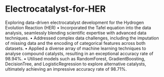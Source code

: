 # Electrocatalyst-for-HER
Exploring data-driven electrocatalyst development for the Hydrogen Evolution Reaction (HER)
•	Incorporated the Tafel equation into the data analysis, seamlessly blending scientific expertise with advanced data techniques.
•	Addressed complex data challenges, including the imputation of missing data and the encoding of categorical features across both datasets.
•	Applied a diverse array of machine learning techniques to analyse compound catalysts, resulting in an exceptional accuracy rate of 98.94%.
•	Utilised models such as RandomForest, GradientBoosting, DecisionTree, and LogisticRegression to explore alternative catalysts, ultimately achieving an impressive accuracy rate of 98.71%.
